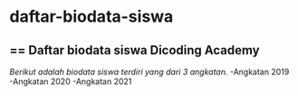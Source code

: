 # daftar-biodata-siswa
==
Daftar biodata siswa Dicoding Academy
--
*Berikut adalah biodata siswa terdiri yang dari 3 angkatan.*
-Angkatan 2019
-Angkatan 2020
-Angkatan 2021
